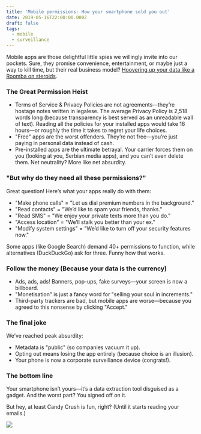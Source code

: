 ```yaml
---
title: 'Mobile permissions: How your smartphone sold you out'
date: 2019-05-16T22:00:00.000Z
draft: false
tags:
  - mobile
  - surveillance
---
```


Mobile apps are those delightful little spies we willingly invite into our pockets. Sure, they promise convenience, entertainment, or maybe just a way to kill time, but their real business model? [Hoovering up your data like a Roomba on steroids](https://labs.rs/en/invisible-infrastructures-mobile-permissions/).

### The Great Permission Heist

* Terms of Service & Privacy Policies are not agreements—they’re hostage notes written in legalese. The average Privacy Policy is 2,518 words long (because transparency is best served as an unreadable wall of text). Reading all the policies for your installed apps would take 16 hours—or roughly the time it takes to regret your life choices.
* "Free" apps are the worst offenders. They’re not free—you’re just paying in personal data instead of cash.
* Pre-installed apps are the ultimate betrayal. Your carrier forces them on you (looking at you, Serbian media apps), and you can’t even delete them. Net neutrality? More like net absurdity.

### "But why do they need all these permissions?"

Great question! Here’s what your apps really do with them:

* "Make phone calls" = "Let us dial premium numbers in the background."
* "Read contacts" = "We’d like to spam your friends, thanks."
* "Read SMS" = "We enjoy your private texts more than you do."
* "Access location" = "We’ll stalk you better than your ex."
* "Modify system settings" = "We’d like to turn off your security features now."

Some apps (like Google Search) demand 40+ permissions to function, while alternatives (DuckDuckGo) ask for three. Funny how that works.

### Follow the money (Because your data is the currency)

* Ads, ads, ads! Banners, pop-ups, fake surveys—your screen is now a billboard.
* "Monetisation" is just a fancy word for "selling your soul in increments."
* Third-party trackers are bad, but mobile apps are worse—because you agreed to this nonsense by clicking "Accept."

### The final joke

We’ve reached peak absurdity:

* Metadata is "public" (so companies vacuum it up).
* Opting out means losing the app entirely (because choice is an illusion).
* Your phone is now a corporate surveillance device (congrats!).

### The bottom line

Your smartphone isn’t yours—it’s a data extraction tool disguised as a gadget. And the worst part? You signed off on it.

But hey, at least Candy Crush is fun, right? (Until it starts reading your emails.)

[![](/images/mobile-permissions.png)](https://labs.rs/en/invisible-infrastructures-mobile-permissions/)
